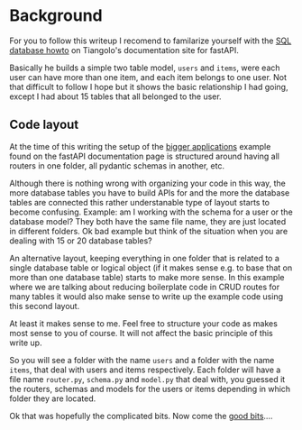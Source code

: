 # Background

For you to follow this writeup I recomend to familarize yourself with the [SQL database howto](https://fastapi.tiangolo.com/tutorial/sql-databases/) on Tiangolo's documentation site for fastAPI.

Basically he builds a simple two table model, `users` and `items`, were each user can have more than one item, and each item belongs to one user.  Not that difficult to follow I hope but it shows the basic relationship I had going, except I had about 15 tables that all belonged to the user.


## Code layout

At the time of this writing the setup of the [bigger applications](https://fastapi.tiangolo.com/tutorial/bigger-applications/) example found on the fastAPI documentation page is structured around having all routers in one folder, all pydantic schemas in another, etc.

Although there is nothing wrong with organizing your code in this way, the more database tables you have to build APIs for and the more the database tables are connected this rather understanable type of layout starts to become confusing. Example: am I working with the schema for a user or the database model? They both have the same file name, they are just located in different folders. Ok bad example but think of the situation when you are dealing with 15 or 20 database tables?

An alternative layout, keeping everything in one folder that is related to a single database table or logical object (if it makes sense e.g. to base that on more than one database table) starts to make more sense.  In this example where we are talking about reducing boilerplate code in CRUD routes for many tables it would also make sense to write up the example code using this second layout.

At least it makes sense to me.  Feel free to structure your code as makes most sense to you of course. It will not affect the basic principle of this write up.

So you will see a folder with the name `users` and a folder with the name `items`, that deal with users and items respectively.  Each folder will have a file name `router.py`, `schema.py` and `model.py` that deal with, you guessed it the routers, schemas and models for the users or items depending in which folder they are located.

Ok that was hopefully the complicated bits.  Now come the [good bits](./good_bits)....